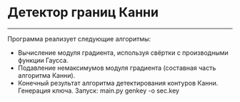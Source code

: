 # Детектор границ Канни
___
Программа реализует следующие алгоритмы:
- Вычисление модуля градиента, используя свёртки с производными функции Гаусса.
- Подавление немаксимумов модуля градиента (составная часть алгоритма Канни).
- Конечный результат алгоритма детектирования контуров Канни.
Генерация ключа. Запуск:
    main.py genkey -o sec.key
